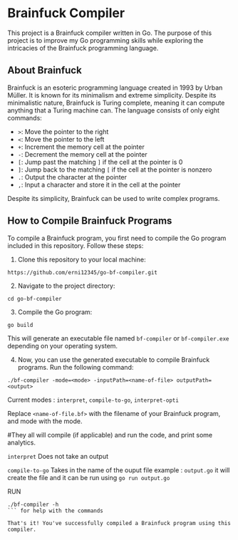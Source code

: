 # Brainfuck Compiler

This project is a Brainfuck compiler written in Go. The purpose of this project is to improve my Go programming skills while exploring the intricacies of the Brainfuck programming language.

## About Brainfuck

Brainfuck is an esoteric programming language created in 1993 by Urban Müller. It is known for its minimalism and extreme simplicity. Despite its minimalistic nature, Brainfuck is Turing complete, meaning it can compute anything that a Turing machine can. The language consists of only eight commands:

- `>`: Move the pointer to the right
- `<`: Move the pointer to the left
- `+`: Increment the memory cell at the pointer
- `-`: Decrement the memory cell at the pointer
- `[`: Jump past the matching `]` if the cell at the pointer is 0
- `]`: Jump back to the matching `[` if the cell at the pointer is nonzero
- `.`: Output the character at the pointer
- `,`: Input a character and store it in the cell at the pointer

Despite its simplicity, Brainfuck can be used to write complex programs.

## How to Compile Brainfuck Programs

To compile a Brainfuck program, you first need to compile the Go program included in this repository. Follow these steps:

1. Clone this repository to your local machine:
```
https://github.com/erni12345/go-bf-compiler.git
```

2. Navigate to the project directory:
```
cd go-bf-compiler
```

3. Compile the Go program:
```
go build
```

This will generate an executable file named `bf-compiler` or `bf-compiler.exe` depending on your operating system.

4. Now, you can use the generated executable to compile Brainfuck programs. Run the following command:
```
./bf-compiler -mode=<mode> -inputPath=<name-of-file> outputPath=<output>
```
Current modes : `interpret`, `compile-to-go`, `interpret-opti`

Replace `<name-of-file.bf>` with the filename of your Brainfuck program, and mode with the mode.

#They all will compile (if applicable) and run the code, and print some analytics.

`interpret` <mode> Does not take an output

`compile-to-go` <mode> Takes in the name of the ouput file example : `output.go` it will create the file and it can be run using `go run output.go`

RUN
```
./bf-compiler -h
``` for help with the commands

That's it! You've successfully compiled a Brainfuck program using this compiler.

